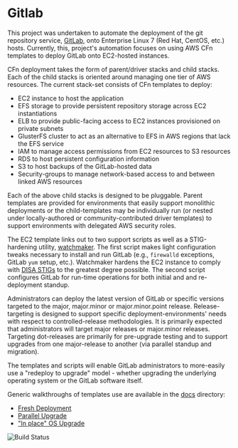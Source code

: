 # Gitlab

This project was undertaken to automate the deployment of the git repository service, [GitLab](https://gitlab.com), onto Enterprise Linux 7 (Red Hat, CentOS, etc.) hosts. Currently, this, project's automation focuses on using AWS CFn templates to deploy GitLab onto EC2-hosted instances.

CFn deployment takes the form of parent/driver stacks and child stacks. Each of the child stacks is oriented around managing one tier of AWS resources. The current stack-set consists of CFn templates to deploy:

- EC2 instance to host the application
- EFS storage to provide persistent repository storage across EC2 instantiations
- ELB to provide public-facing access to EC2 instances provisioned on private subnets
- GlusterFS cluster to act as an alternative to EFS in AWS regions that lack the EFS service
- IAM to manage access permissions from EC2 resources to S3 resources
- RDS to host persistent configuration information
- S3 to host backups of the GitLab-hosted data
- Security-groups to manage network-based access to and between linked AWS resources

Each of the above child stacks is designed to be pluggable. Parent templates are provided for environments that easily support monolithic deployments or the child-templates may be individually run (or nested under locally-authored or community-contributed driver templates) to support environments with delegated AWS security roles.

The EC2 template links out to two support scripts as well as a STIG-hardening utility, [watchmaker](https://github.com/plus3it/watchmaker). The first script makes light configuration tweaks necessary to install and run GitLab (e.g., `firewalld` exceptions, GitLab `yum` setup, etc.). Watchmaker hardens the EC2 instance to comply with [DISA STIGs](https://iase.disa.mil/stigs/os/unix-linux/Pages/index.aspx) to the greatest degree possible. The second script configures GitLab for run-time operations for both initial and and re-deployment standup.

Administrators can deploy the latest version of GitLab or specific versions targeted to the major, major.minor or major.minor.point release. Release-targeting is designed to support specific deployment-environments' needs with respect to controlled-release methodologies. It is primarily expected that administrators will target major releases or major.minor releases. Targeting dot-releases are primarily for pre-upgrade testing and to support upgrades from one major-release to another (via parallel standup and migration).

The templates and scripts will enable GitLab administrators to more-easily use a "redeploy to upgrade" model - whether upgrading the underlying operating system or the GitLab software itself.

Generic walkthroughs of templates use are available in the [docs](docs) directory:
* [Fresh Deployment](docs/Deployment-Fresh.md)
* [Parallel Upgrade](docs/Deployment-Upgrade_Parallel.md)
* ["In place" OS Upgrade](docs/Deployment-Upgrade-In_Place-OS_Only.md)


![Build Status](https://travis-ci.org/plus3it/dotc-gitlab.svg?branch=master)
